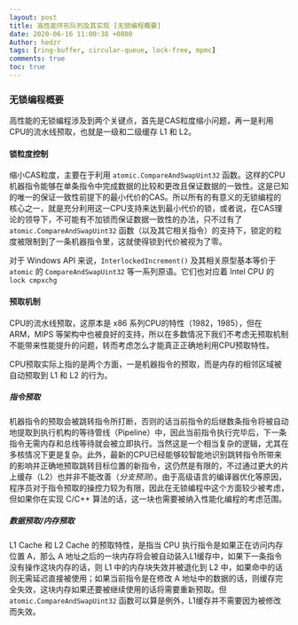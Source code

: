 ```yaml
---
layout: post
title: 高性能环形队列及其实现 [无锁编程概要]
date: 2020-06-16 11:00:38 +0800
Author: hedzr
tags: [ring-buffer, circular-queue, lock-free, mpmc]
comments: true
toc: true
---
```




### 无锁编程概要

高性能的无锁编程涉及到两个关键点，首先是CAS粒度缩小问题，再一是利用CPU的流水线预取，也就是一级和二级缓存 L1 和 L2。

#### 锁粒度控制

缩小CAS粒度，主要在于利用 `atomic.CompareAndSwapUint32` 函数。这样的CPU机器指令能够在单条指令中完成数据的比较和更改且保证数据的一致性。这是已知的唯一的保证一致性前提下的最小代价的CAS。所以所有的有意义的无锁编程的核心之一，就是充分利用这一CPU支持来达到最小代价的锁，或者说，在CAS理论的领导下，不可能有不加锁而保证数据一致性的办法，只不过有了 `atomic.CompareAndSwapUint32` 函数（以及其它相关指令）的支持下，锁定的粒度被限制到了一条机器指令里，这就使得锁到代价被视为了零。

对于 Windows API 来说，`InterlockedIncrement()` 及其相关原型基本等价于 `atomic` 的 `CompareAndSwapUint32` 等一系列原语。它们也对应着 Intel CPU 的 `lock cmpxchg`

#### 预取机制

CPU的流水线预取，这原本是 x86 系列CPU的特性（1982，1985），但在 ARM，MIPS 等架构中也被良好的支持，所以在多数情况下我们不考虑无预取机制不能带来性能提升的问题，转而考虑怎么才能真正正确地利用CPU预取特性。

CPU预取实际上指的是两个方面，一是机器指令的预取，而是内存的相邻区域被自动预取到 L1 和 L2 的行为。

##### 指令预取

机器指令的预取会被跳转指令所打断，否则的话当前指令的后继数条指令将被自动地提取到执行机构的等待管线（Pipeline）中，因此当前指令执行完毕后，下一条指令无需内存和总线等待就会被立即执行。当然这是一个相当复杂的逻辑，尤其在多核情况下更是复杂。此外，最新的CPU已经能够较智能地识别跳转指令所带来的影响并正确地预取跳转目标位置的新指令，这仍然是有限的，不过通过更大的片上缓存（L2）也并非不能改善（*分支预测*）。由于高级语言的编译器优化等原因，程序员对于指令预取的操控力较为有限，因此在无锁编程中这个方面较少被考虑，但如果你在实现 C/C++ 算法的话，这一块也需要被纳入性能化编程的考虑范围。

##### 数据预取/内存预取

L1 Cache 和 L2 Cache 的预取特性，是指当 CPU 执行指令是如果正在访问内存位置 A，那么 A 地址之后的一块内存将会被自动装入L1缓存中，如果下一条指令没有操作这块内存的话，则 L1 中的内存块失效并被退化到 L2 中，如果命中的话则无需延迟直接被使用；如果当前指令是在修改 A 地址中的数据的话，则缓存完全失效，这块内存如果还要被继续使用的话将需要重新预取。但 `atomic.CompareAndSwapUint32` 函数可以算是例外，L1缓存并不需要因为被修改而失效。

